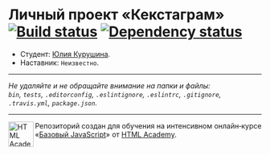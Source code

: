 # Личный проект «Кекстаграм» [![Build status][travis-image]][travis-url] [![Dependency status][dependency-image]][dependency-url]

* Студент: [Юлия Курушина](https://up.htmlacademy.ru/javascript/8/user/295545).
* Наставник: `Неизвестно`.

---

_Не удаляйте и не обращайте внимание на папки и файлы:_<br>
_`bin`, `tests`, `.editorconfig`, `.eslintignore`, `.eslintrc`, `.gitignore`, `.travis.yml`, `package.json`._

---

<a href="https://htmlacademy.ru/intensive/javascript"><img align="left" width="50" height="50" title="HTML Academy" src="https://up.htmlacademy.ru/static/img/intensive/javascript/logo-for-github.svg"></a>

Репозиторий создан для обучения на интенсивном онлайн‑курсе «[Базовый JavaScript](https://htmlacademy.ru/intensive/javascript)» от [HTML Academy](https://htmlacademy.ru).

[travis-image]: https://travis-ci.org/htmlacademy-javascript/295545-kekstagram.svg?branch=master
[travis-url]: https://travis-ci.org/htmlacademy-javascript/295545-kekstagram
[dependency-image]: https://david-dm.org/htmlacademy-javascript/295545-kekstagram.svg?style=flat-square
[dependency-url]: https://david-dm.org/htmlacademy-javascript/295545-kekstagram
